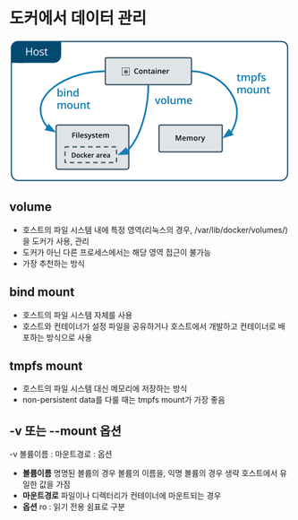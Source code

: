 # **도커에서 데이터 관리**

![1700216684136](image/3.Docker데이터관리/1700216684136.png)

## **volume**

* 호스트의 파일 시스템 내에 특정 영역(리눅스의 경우, /var/lib/docker/volumes/)을 도커가 사용, 관리
* 도커가 아닌 다른 프로세스에서는 해당 영역 접근이 불가능
* 가장 추천하는 방식

## **bind mount**

* 호스트의 파일 시스템 자체를 사용
* 호스트와 컨테이너가 설정 파일을 공유하거나 호스트에서 개발하고 컨테이너로 배포하는 방식으로 사용

## **tmpfs mount**

* 호스트의 파일 시스템 대신 메모리에 저장하는 방식
* non-persistent data를 다룰 때는 tmpfs mount가 가장 좋음

## -**v 또는 --mount 옵션**

-v 볼륨이름 : 마운트경로 : 옵션

* **볼륨이름**
  명명된 볼륨의 경우 볼륨의 이름을, 익명 볼륨의 경우 생략
  호스트에서 유일한 값을 가짐
* **마운트경로**
  파일이나 디렉터리가 컨테이너에 마운트되는 경우
* **옵션**
  ro : 읽기 전용
  쉼표로 구분
